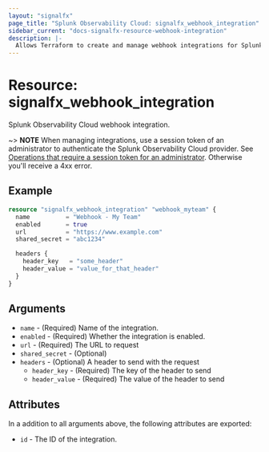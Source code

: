```yaml
---
layout: "signalfx"
page_title: "Splunk Observability Cloud: signalfx_webhook_integration"
sidebar_current: "docs-signalfx-resource-webhook-integration"
description: |-
  Allows Terraform to create and manage webhook integrations for Splunk Observability Cloud
---
```


# Resource: signalfx_webhook_integration

Splunk Observability Cloud webhook integration.

~> **NOTE** When managing integrations, use a session token of an administrator to authenticate the Splunk Observability Cloud provider. See [Operations that require a session token for an administrator](https://dev.splunk.com/observability/docs/administration/authtokens#Operations-that-require-a-session-token-for-an-administrator). Otherwise you'll receive a 4xx error.

## Example

```tf
resource "signalfx_webhook_integration" "webhook_myteam" {
  name          = "Webhook - My Team"
  enabled       = true
  url           = "https://www.example.com"
  shared_secret = "abc1234"

  headers {
    header_key   = "some_header"
    header_value = "value_for_that_header"
  }
}
```

## Arguments

* `name` - (Required) Name of the integration.
* `enabled` - (Required) Whether the integration is enabled.
* `url` - (Required) The URL to request
* `shared_secret` - (Optional)
* `headers` - (Optional) A header to send with the request
  * `header_key` - (Required) The key of the header to send
  * `header_value` - (Required) The value of the header to send

## Attributes

In a addition to all arguments above, the following attributes are exported:

* `id` - The ID of the integration.
